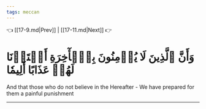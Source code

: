 ```yaml
---
tags: meccan
---
```


👈 [[17-9.md|Prev]] | [[17-11.md|Next]] 👉

# وَأَنَّ ٱلَّذِينَ لَا يُؤۡمِنُونَ بِٱلۡأٓخِرَةِ أَعۡتَدۡنَا لَهُمۡ عَذَابًا أَلِيمٗا

And that those who do not believe in the Hereafter - We have prepared for them a painful punishment

---


